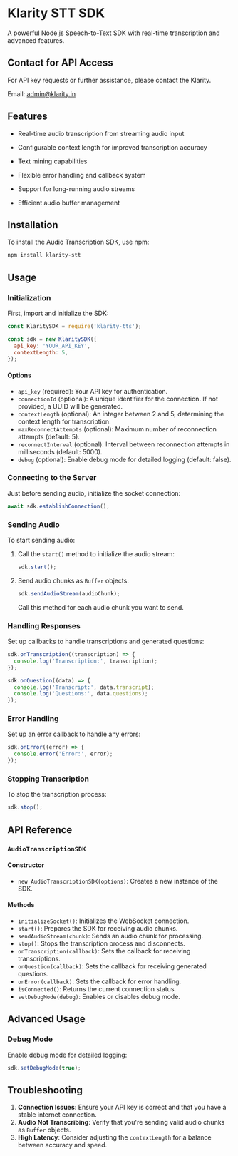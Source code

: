 
# Klarity STT SDK

A powerful Node.js Speech-to-Text SDK with real-time transcription and advanced features.
 

## Contact for API Access

For API key requests or further assistance, please contact the Klarity.

Email: admin@klarity.in


## Features

  

- Real-time audio transcription from streaming audio input

  

- Configurable context length for improved transcription accuracy

  

- Text mining capabilities

  

- Flexible error handling and callback system

  

- Support for long-running audio streams

  

- Efficient audio buffer management

## Installation

To install the Audio Transcription SDK, use npm:

```bash
npm install klarity-stt
```

## Usage

### Initialization

First, import and initialize the SDK:

```javascript
const KlaritySDK = require('klarity-tts');

const sdk = new KlaritySDK({
  api_key: 'YOUR_API_KEY',
  contextLength: 5,
});
```

#### Options

- `api_key` (required): Your API key for authentication.
- `connectionId` (optional): A unique identifier for the connection. If not provided, a UUID will be generated.
- `contextLength` (optional): An integer between 2 and 5, determining the context length for transcription.
- `maxReconnectAttempts` (optional): Maximum number of reconnection attempts (default: 5).
- `reconnectInterval` (optional): Interval between reconnection attempts in milliseconds (default: 5000).
- `debug` (optional): Enable debug mode for detailed logging (default: false).

### Connecting to the Server

Just before sending audio, initialize the socket connection:

```javascript
await sdk.establishConnection();
```

### Sending Audio

To start sending audio:

1. Call the `start()` method to initialize the audio stream:

   ```javascript
   sdk.start();
   ```

2. Send audio chunks as `Buffer` objects:

   ```javascript
   sdk.sendAudioStream(audioChunk);
   ```

   Call this method for each audio chunk you want to send.

### Handling Responses

Set up callbacks to handle transcriptions and generated questions:

```javascript
sdk.onTranscription((transcription) => {
  console.log('Transcription:', transcription);
});

sdk.onQuestion((data) => {
  console.log('Transcript:', data.transcript);
  console.log('Questions:', data.questions);
});
```

### Error Handling

Set up an error callback to handle any errors:

```javascript
sdk.onError((error) => {
  console.error('Error:', error);
});
```

### Stopping Transcription

To stop the transcription process:

```javascript
sdk.stop();
```

## API Reference

### `AudioTranscriptionSDK`

#### Constructor

- `new AudioTranscriptionSDK(options)`: Creates a new instance of the SDK.

#### Methods

- `initializeSocket()`: Initializes the WebSocket connection.
- `start()`: Prepares the SDK for receiving audio chunks.
- `sendAudioStream(chunk)`: Sends an audio chunk for processing.
- `stop()`: Stops the transcription process and disconnects.
- `onTranscription(callback)`: Sets the callback for receiving transcriptions.
- `onQuestion(callback)`: Sets the callback for receiving generated questions.
- `onError(callback)`: Sets the callback for error handling.
- `isConnected()`: Returns the current connection status.
- `setDebugMode(debug)`: Enables or disables debug mode.

## Advanced Usage

### Debug Mode

Enable debug mode for detailed logging:

```javascript
sdk.setDebugMode(true);
```

## Troubleshooting

1. **Connection Issues**: Ensure your API key is correct and that you have a stable internet connection.
2. **Audio Not Transcribing**: Verify that you're sending valid audio chunks as `Buffer` objects.
3. **High Latency**: Consider adjusting the `contextLength` for a balance between accuracy and speed.
